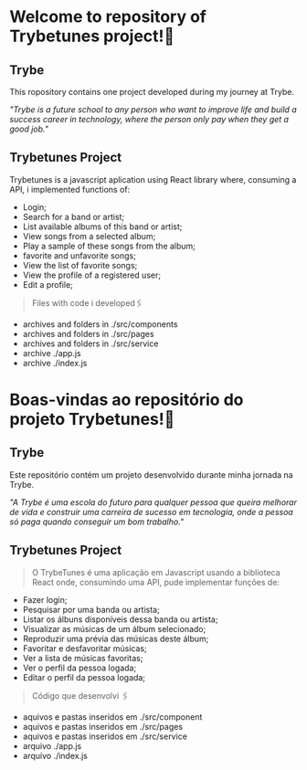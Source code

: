 # Welcome to repository of Trybetunes project!:rocket:

<h2>Trybe</h2>
This ropository contains one project developed during my journey at Trybe.

_"Trybe is a future school to any person who want to improve life and build a success career in technology, where the person only pay when they get a good job."_

<h2>Trybetunes Project</h2>
Trybetunes is a javascript aplication using React library where, consuming a API, i implemented functions of:

- Login;
- Search for a band or artist;
- List available albums of this band or artist;
- View songs from a selected album;
- Play a sample of these songs from the album;
- favorite and unfavorite songs;
- View the list of favorite songs;
- View the profile of a registered user;
- Edit a profile;

> Files with code i developed:paperclips:
- archives and folders in ./src/components
- archives and folders in ./src/pages
- archives and folders in ./src/service
- archive ./app.js
- archive ./index.js

# Boas-vindas ao repositório do projeto Trybetunes!:rocket:

<h2>Trybe</h2>
Este repositório contém um projeto desenvolvido durante minha jornada na Trybe.

_"A Trybe é uma escola do futuro para qualquer pessoa que queira melhorar de vida e construir uma carreira de sucesso em tecnologia, onde a pessoa só paga quando conseguir um bom trabalho."_

<h2>Trybetunes Project</h2>

> O TrybeTunes é uma aplicação em Javascript usando a biblioteca React onde, consumindo uma API, pude implementar funções de: 
- Fazer login;
- Pesquisar por uma banda ou artista;
- Listar os álbuns disponíveis dessa banda ou artista;
- Visualizar as músicas de um álbum selecionado;
- Reproduzir uma prévia das músicas deste álbum;
- Favoritar e desfavoritar músicas;
- Ver a lista de músicas favoritas;
- Ver o perfil da pessoa logada;
- Editar o perfil da pessoa logada;

> Código que desenvolvi :paperclips:
- aquivos e pastas inseridos em ./src/component
- aquivos e pastas inseridos em ./src/pages
- aquivos e pastas inseridos em ./src/service
- arquivo ./app.js
- arquivo ./index.js

<!-- Olá, Tryber!
Esse é apenas um arquivo inicial para o README do seu projeto no qual você pode customizar e reutilizar todas as vezes que for executar o trybe-publisher.

Para deixá-lo com a sua cara, basta alterar o seguinte arquivo da sua máquina: ~/.student-repo-publisher/custom/_NEW_README.md

É essencial que você preencha esse documento por conta própria, ok?
Não deixe de usar nossas dicas de escrita de README de projetos, e deixe sua criatividade brilhar!
:warning: IMPORTANTE: você precisa deixar nítido:
- quais arquivos/pastas foram desenvolvidos por você; 
- quais arquivos/pastas foram desenvolvidos por outra pessoa estudante;
- quais arquivos/pastas foram desenvolvidos pela Trybe.
-->
